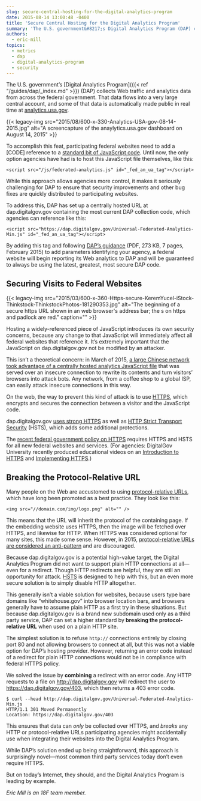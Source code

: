 ```yaml
---
slug: secure-central-hosting-for-the-digital-analytics-program
date: 2015-08-14 13:00:48 -0400
title: 'Secure Central Hosting for the Digital Analytics Program'
summary: 'The U.S. government&#8217;s Digital Analytics Program (DAP) collects Web traffic and analytics data from across the federal government.'
authors:
  - eric-mill
topics:
  - metrics
  - dap
  - digital-analytics-program
  - security
---
```


The U.S. government&#8217;s [Digital Analytics Program]({{< ref "/guides/dap/_index.md" >}}) (DAP) collects Web traffic and analytics data from across the federal government. That data flows into a very large central account, and some of that data is automatically made public in real time at [analytics.usa.gov](https://analytics.usa.gov/).

{{< legacy-img src="2015/08/600-x-330-Analytics-USA-gov-08-14-2015.jpg" alt="A screencapture of the anaylytics.usa.gov dashboard on August 14, 2015" >}}

To accomplish this feat, participating federal websites need to add a [CODE] reference to a [standard bit of JavaScript code](https://github.com/digital-analytics-program/gov-wide-code/blob/master/Universal-Federated-Analytics.js). Until now, the only option agencies have had is to host this JavaScript file themselves, like this:

```
<script src="/js/federated-analytics.js" id="_fed_an_ua_tag"></script>
```

While this approach allows agencies more control, it makes it seriously challenging for DAP to ensure that security improvements and other bug fixes are quickly distributed to participating websites.

To address this, DAP has set up a centrally hosted URL at dap.digitalgov.gov containing the most current DAP collection code, which agencies can reference like this:

```
<script src="https://dap.digitalgov.gov/Universal-Federated-Analytics-Min.js" id="_fed_an_ua_tag"></script>
```

By adding this tag and following [DAP&#8217;s guidance](https://s3.amazonaws.com/digitalgov/_legacy-img/2015/02/GSA-DAP-UA-Code-Quick-Guide-15-01-30-v1-02_mvf.pdf) (PDF, 273 KB, 7 pages, February 2015) to add parameters identifying your agency, a federal website will begin reporting its Web analytics to DAP and will be guaranteed to always be using the latest, greatest, most secure DAP code.

## Securing Visits to Federal Websites

{{< legacy-img src="2015/03/600-x-360-Https-secure-KeremYucel-iStock-Thinkstock-ThinkstockPhotos-181290353.jpg" alt="The beginning of a secure https URL shown in an web browser's address bar; the s on https and padlock are red." caption="" >}}

Hosting a widely-referenced piece of JavaScript introduces its own security concerns, because any change to that JavaScript will immediately affect all federal websites that reference it. It&#8217;s extremely important that the JavaScript on dap.digitalgov.gov not be modified by an attacker.

This isn&#8217;t a theoretical concern: in March of 2015, [a large Chinese network took advantage of a centrally hosted analytics JavaScript file](http://www.vox.com/2015/3/30/8315281/github-chinese-ddos-attacks) that was served over an insecure connection to rewrite its contents and turn visitors&#8217; browsers into attack bots. Any network, from a coffee shop to a global ISP, can easily attack insecure connections in this way.

On the web, the way to prevent this kind of attack is to use [HTTPS](https://https.cio.gov/), which encrypts and secures the connection between a visitor and the JavaScript code.

dap.digitalgov.gov [uses strong HTTPS](https://www.ssllabs.com/ssltest/analyze.html?d=dap.digitalgov.gov&s=23.203.230.91&latest) as well as [HTTP Strict Transport Security](https://https.cio.gov/hsts/) (HSTS), which adds some additional protections.

The [recent federal government policy on HTTPS](https://https.cio.gov/) requires HTTPS and HSTS for all new federal websites and services. (For agencies: DigitalGov University recently produced educational videos on an [Introduction to HTTPS](https://www.youtube.com/watch?v=d2GmcPYWm5k) and [Implementing HTTPS](https://www.youtube.com/watch?v=rnM2qAfEG-M).)

## Breaking the Protocol-Relative URL

Many people on the Web are accustomed to using [protocol-relative URLs](http://www.paulirish.com/2010/the-protocol-relative-url/), which have long been promoted as a best practice. They look like this:

```
<img src="//domain.com/img/logo.png" alt="" />
```

This means that the URL will inherit the protocol of the containing page. If the embedding website uses HTTPS, then the image will be fetched over HTTPS, and likewise for HTTP. When HTTPS was considered optional for many sites, this made some sense. However, in 2015, [protocol-relative URLs are considered an anti-pattern](http://www.paulirish.com/2010/the-protocol-relative-url/) and are discouraged.

Because dap.digitalgov.gov is a potential high-value target, the Digital Analytics Program did not want to support plain HTTP connections at all—even for a redirect. Though HTTP redirects are helpful, they are still an opportunity for attack. [HSTS](https://https.cio.gov/hsts/) is designed to help with this, but an even more secure solution is to simply disable HTTP altogether.

This generally isn&#8217;t a viable solution for websites, because users type bare domains like &#8220;whitehouse.gov&#8221; into browser location bars, and browsers generally have to assume plain HTTP as a first try in these situations. But because dap.digitalgov.gov is a brand new subdomain used only as a third party service, DAP can set a higher standard by **breaking the protocol-relative URL** when used on a plain HTTP site.

The simplest solution is to refuse `http://` connections entirely by closing port 80 and not allowing browsers to connect at all, but this was not a viable option for DAP&#8217;s hosting provider. However, returning an error code instead of a redirect for plain HTTP connections would not be in compliance with federal HTTPS policy.

We solved the issue by **combining** a redirect with an error code. Any HTTP requests to a file on http://dap.digitalgov.gov will redirect the user to https://dap.digitalgov.gov/403, which then returns a 403 error code.

```
$ curl --head http://dap.digitalgov.gov/Universal-Federated-Analytics-Min.js
HTTP/1.1 301 Moved Permanently
Location: https://dap.digitalgov.gov/403
```

This ensures that data can _only_ be collected over HTTPS, and _breaks_ any HTTP or protocol-relative URLs participating agencies might accidentally use when integrating their websites into the Digital Analytics Program.

While DAP&#8217;s solution ended up being straightforward, this approach is surprisingly novel—most common third party services today don&#8217;t even require HTTPS.

But on today&#8217;s Internet, they should, and the Digital Analytics Program is leading by example.

_Eric Mill is an 18F team member._
